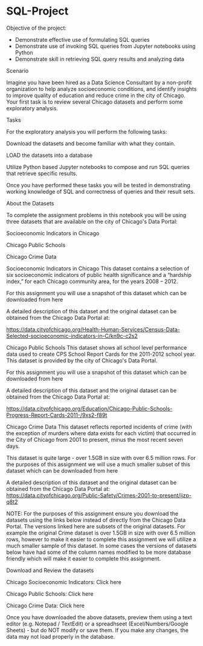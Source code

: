 # SQL-Project

Objective of the project:
- Demonstrate effective use of formulating SQL queries
- Demonstrate use of invoking SQL queries from Jupyter notebooks using Python
- Demonstrate skill in retrieving SQL query results and analyzing data




Scenario

Imagine you have been hired as a Data Science Consultant by a non-profit organization to help analyze socioeconomic conditions, and identify insights to improve quality of education and reduce crime in the city of Chicago. Your first task is to review several Chicago datasets and perform some exploratory analysis.

Tasks

For the exploratory analysis you will perform the following tasks:

Download the datasets and become familiar with what they contain.

LOAD the datasets into a database

Utilize Python based Jupyter notebooks to compose and run SQL queries that retrieve specific results.

Once you have performed these tasks you will be tested in demonstrating working knowledge of SQL and correctness of queries and their result sets.

About the Datasets

To complete the assignment problems in this notebook you will be using three datasets that are available on the city of Chicago's Data Portal:

Socioeconomic Indicators in Chicago

Chicago Public Schools

Chicago Crime Data

Socioeconomic Indicators in Chicago
This dataset contains a selection of six socioeconomic indicators of public health significance and a “hardship index,” for each Chicago community area, for the years 2008 – 2012.

For this assignment you will use a snapshot of this dataset which can be downloaded from here

A detailed description of this dataset and the original dataset can be obtained from the Chicago Data Portal at:

https://data.cityofchicago.org/Health-Human-Services/Census-Data-Selected-socioeconomic-indicators-in-C/kn9c-c2s2

Chicago Public Schools
This dataset shows all school level performance data used to create CPS School Report Cards for the 2011-2012 school year. This dataset is provided by the city of Chicago's Data Portal.

For this assignment you will use a snapshot of this dataset which can be downloaded from here

A detailed description of this dataset and the original dataset can be obtained from the Chicago Data Portal at:

https://data.cityofchicago.org/Education/Chicago-Public-Schools-Progress-Report-Cards-2011-/9xs2-f89t

Chicago Crime Data
This dataset reflects reported incidents of crime (with the exception of murders where data exists for each victim) that occurred in the City of Chicago from 2001 to present, minus the most recent seven days.

This dataset is quite large - over 1.5GB in size with over 6.5 million rows. For the purposes of this assignment we will use a much smaller subset of this dataset which can be downloaded from here

A detailed description of this dataset and the original dataset can be obtained from the Chicago Data Portal at: https://data.cityofchicago.org/Public-Safety/Crimes-2001-to-present/ijzp-q8t2

NOTE: For the purposes of this assignment ensure you download the datasets using the links below instead of directly from the Chicago Data Portal. The versions linked here are subsets of the original datasets. For example the original Crime dataset is over 1.5GB in size with over 6.5 million rows, however to make it easier to complete this assignment we will utilize a much smaller sample of this dataset. In some cases the versions of datasets below have had some of the column names modified to be more database friendly which will make it easier to complete this assignment.

Download and Review the datasets

Chicago Socioeconomic Indicators: Click here

Chicago Public Schools: Click here

Chicago Crime Data: Click here

Once you have downloaded the above datasets, preview them using a text editor (e.g. Notepad / TextEdit) or a spreadhseet (Excel/Numbers/Google Sheets) - but do NOT modify or save them. If you make any changes, the data may not load properly in the database.

